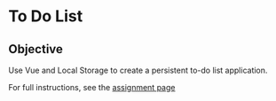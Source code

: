 # To Do List

## Objective
Use Vue and Local Storage to create a persistent to-do list application.

For full instructions, see the [assignment page](https://imdac.github.io/mtm6404/assignments/to-do-list.html)
